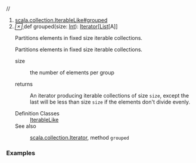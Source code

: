 //
<ol>
<li><a href="https://www.scala-lang.org/api/2.12.3/scala/collection/immutable/List.html#grouped(size:Int):Iterator[Repr]">scala.collection.IterableLike#grouped</a></li>
<li name="scala.collection.IterableLike#grouped" visbl="pub" class="indented0 " data-isabs="false" fullcomment="yes" group="Ungrouped"> <a id="grouped(size:Int):Iterator[Repr]"></a><a id="grouped(Int):Iterator[List[A]]"></a> <span class="permalink"> <a href="../../../scala/collection/immutable/List.html#grouped(size:Int):Iterator[Repr]" title="Permalink"> <i class="material-icons"></i> </a> </span> <span class="modifier_kind"> <span class="modifier"></span> <span class="kind">def</span> </span> <span class="symbol"> <span class="name">grouped</span><span class="params">(<span name="size">size: <a href="../../Int.html" class="extype" name="scala.Int">Int</a></span>)</span><span class="result">: <a href="../Iterator.html" class="extype" name="scala.collection.Iterator">Iterator</a>[<a href="" class="extype" name="scala.collection.immutable.List">List</a>[<span class="extype" name="scala.collection.immutable.List.A">A</span>]]</span> </span> <p class="shortcomment cmt">Partitions elements in fixed size iterable collections.</p>
 <div class="fullcomment">
  <div class="comment cmt">
   <p>Partitions elements in fixed size iterable collections.</p>
  </div>
  <dl class="paramcmts block">
   <dt class="param">
    size
   </dt>
   <dd class="cmt">
    <p>the number of elements per group</p>
   </dd>
   <dt>
    returns
   </dt>
   <dd class="cmt">
    <p>An iterator producing iterable collections of size <code>size</code>, except the last will be less than size <code>size</code> if the elements don't divide evenly.</p>
   </dd>
  </dl>
  <dl class="attributes block"> 
   <dt>
    Definition Classes
   </dt>
   <dd>
    <a href="../IterableLike.html" class="extype" name="scala.collection.IterableLike">IterableLike</a>
   </dd>
   <dt>
    See also
   </dt>
   <dd>
    <span class="cmt"><p><a href="../Iterator.html" class="extype" name="scala.collection.Iterator">scala.collection.Iterator</a>, method <code>grouped</code></p></span>
   </dd>
  </dl>
 </div> </li>
        </ol>


### Examples



























